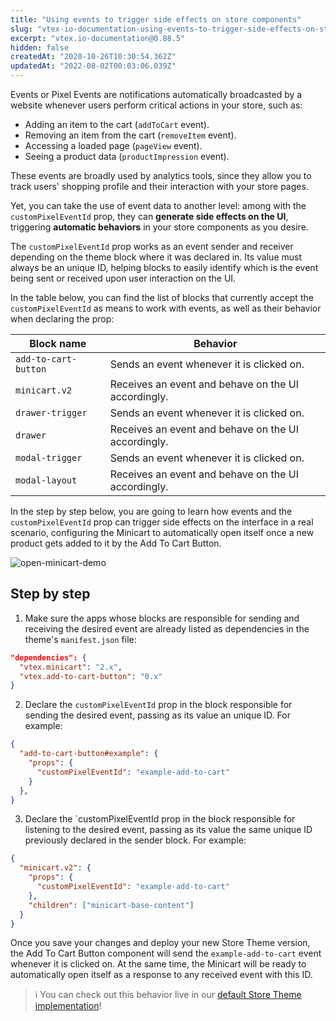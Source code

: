 ```yaml
---
title: "Using events to trigger side effects on store components"
slug: "vtex-io-documentation-using-events-to-trigger-side-effects-on-store-components"
excerpt: "vtex.io-documentation@0.88.5"
hidden: false
createdAt: "2020-10-26T10:30:54.362Z"
updatedAt: "2022-08-02T00:03:06.039Z"
---
```

Events or Pixel Events are notifications automatically broadcasted by a website whenever users perform critical actions in your store, such as:

- Adding an item to the cart (`addToCart` event). 
- Removing an item from the cart (`removeItem` event).
- Accessing a loaded page (`pageView` event).
- Seeing a product data (`productImpression` event).

These events are broadly used by analytics tools, since they allow you to track users' shopping profile and their interaction with your store pages.

Yet, you can take the use of event data to another level: among with the `customPixelEventId` prop, they can **generate side effects on the UI**, triggering **automatic behaviors** in your store components as you desire.

The `customPixelEventId` prop works as an event sender and receiver depending on the theme block where it was declared in. Its value must always be an unique ID, helping blocks to easily identify which is the event being sent or received upon user interaction on the UI.

In the table below, you can find the list of blocks that currently accept the `customPixelEventId` as means to work with events, as well as their behavior when declaring the prop:

| Block name | Behavior | 
| ---------- | --------- | 
| `add-to-cart-button` | Sends an event whenever it is clicked on. |
| `minicart.v2` | Receives an event and behave on the UI accordingly. |
| `drawer-trigger` | Sends an event whenever it is clicked on. | 
| `drawer` | Receives an event and behave on the UI accordingly. |
| `modal-trigger` | Sends an event whenever it is clicked on. |
| `modal-layout` | Receives an event and behave on the UI accordingly. |

In the step by step below, you are going to learn how events and the `customPixelEventId` prop can trigger side effects on the interface in a real scenario, configuring the Minicart to automatically open itself once a new product gets added to it by the Add To Cart Button.

![open-minicart-demo](https://user-images.githubusercontent.com/52087100/97001261-787b3d00-150e-11eb-8ba5-071eb4991990.gif)

## Step by step

1. Make sure the apps whose blocks are responsible for sending and receiving the desired event are already listed as dependencies in the theme's `manifest.json` file: 

```json
"dependencies": {
  "vtex.minicart": "2.x",
  "vtex.add-to-cart-button": "0.x"
}
```

2. Declare the `customPixelEventId` prop in the block responsible for sending the desired event, passing as its value an unique ID. For example:

```json
{
  "add-to-cart-button#example": {
    "props": {
      "customPixelEventId": "example-add-to-cart"
    }
  },
}
```   

3. Declare the `customPixelEventId prop in the block responsible for listening to the desired event, passing as its value the same unique ID previously declared in the sender block. For example:

```json
{
  "minicart.v2": {
    "props": {
      "customPixelEventId": "example-add-to-cart"
    },
    "children": ["minicart-base-content"]
  }
}
```

Once you save your changes and deploy your new Store Theme version, the Add To Cart Button component will send the `example-add-to-cart` event whenever it is clicked on. At the same time, the Minicart will be ready to automatically open itself as a response to any received event with this ID.  

>ℹ️ You can check out this behavior live in our [default Store Theme implementation](https://storetheme.vtex.com)!